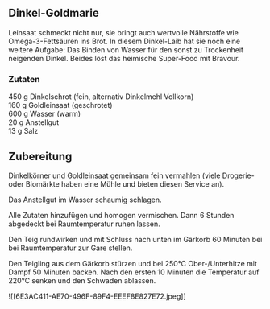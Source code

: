 ## Dinkel-Goldmarie

Leinsaat schmeckt nicht nur, sie bringt auch wertvolle Nährstoffe wie Omega-3-Fettsäuren ins Brot. In diesem Dinkel-Laib hat sie noch eine weitere Aufgabe: Das Binden von Wasser für den sonst zu Trockenheit neigenden Dinkel. Beides löst das heimische Super-Food mit Bravour.

### Zutaten

450 g Dinkelschrot (fein, alternativ Dinkelmehl Vollkorn)  
160 g Goldleinsaat (geschrotet)  
600 g Wasser (warm)  
20 g Anstellgut  
13 g Salz

## Zubereitung

Dinkelkörner und Goldleinsaat gemeinsam fein vermahlen (viele Drogerie- oder Biomärkte haben eine Mühle und bieten diesen Service an).

Das Anstellgut im Wasser schaumig schlagen.

Alle Zutaten hinzufügen und homogen vermischen. Dann 6 Stunden abgedeckt bei Raumtemperatur ruhen lassen.

Den Teig rundwirken und mit Schluss nach unten im Gärkorb 60 Minuten bei bei Raumtemperatur zur Gare stellen.

Den Teigling aus dem Gärkorb stürzen und bei 250°C Ober-/Unterhitze mit Dampf 50 Minuten backen. Nach den ersten 10 Minuten die Temperatur auf 220°C senken und den Schwaden ablassen.

![[6E3AC411-AE70-496F-89F4-EEEF8E827E72.jpeg]]